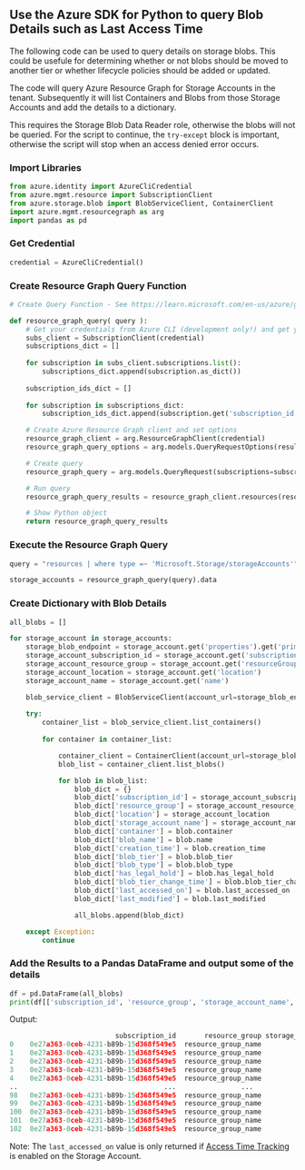 ## Use the Azure SDK for Python to query Blob Details such as Last Access Time

The following code can be used to query details on storage blobs. This could be usefule for determining whether or not blobs should be moved to another tier or whether lifecycle policies should be added or updated.

The code will query Azure Resource Graph for Storage Accounts in the tenant. Subsequently it will list Containers and Blobs from those Storage Accounts and add the details to a dictionary.

This requires the Storage Blob Data Reader role, otherwise the blobs will not be queried. For the script to continue, the `try-except` block is important, otherwise the script will stop when an access denied error occurs.


### Import Libraries

```python
from azure.identity import AzureCliCredential
from azure.mgmt.resource import SubscriptionClient
from azure.storage.blob import BlobServiceClient, ContainerClient
import azure.mgmt.resourcegraph as arg
import pandas as pd
```

### Get Credential

```python
credential = AzureCliCredential()
```

### Create Resource Graph Query Function

```python
# Create Query Function - See https://learn.microsoft.com/en-us/azure/governance/resource-graph/first-query-python

def resource_graph_query( query ):
    # Get your credentials from Azure CLI (development only!) and get your subscription list
    subs_client = SubscriptionClient(credential)
    subscriptions_dict = []
    
    for subscription in subs_client.subscriptions.list():
        subscriptions_dict.append(subscription.as_dict())
    
    subscription_ids_dict = []
    
    for subscription in subscriptions_dict:
        subscription_ids_dict.append(subscription.get('subscription_id'))

    # Create Azure Resource Graph client and set options
    resource_graph_client = arg.ResourceGraphClient(credential)
    resource_graph_query_options = arg.models.QueryRequestOptions(result_format="objectArray")

    # Create query
    resource_graph_query = arg.models.QueryRequest(subscriptions=subscription_ids_dict, query=query, options=resource_graph_query_options)

    # Run query
    resource_graph_query_results = resource_graph_client.resources(resource_graph_query)

    # Show Python object
    return resource_graph_query_results
```

### Execute the Resource Graph Query

```python
query = "resources | where type =~ 'Microsoft.Storage/storageAccounts'"

storage_accounts = resource_graph_query(query).data
```

### Create Dictionary with Blob Details

```python
all_blobs = []

for storage_account in storage_accounts:
    storage_blob_endpoint = storage_account.get('properties').get('primaryEndpoints').get('blob')
    storage_account_subscription_id = storage_account.get('subscriptionId')
    storage_account_resource_group = storage_account.get('resourceGroup')
    storage_account_location = storage_account.get('location')
    storage_account_name = storage_account.get('name')

    blob_service_client = BlobServiceClient(account_url=storage_blob_endpoint, credential=credential)
    
    try:
        container_list = blob_service_client.list_containers()
        
        for container in container_list:

            container_client = ContainerClient(account_url=storage_blob_endpoint, container_name=container.name, credential=credential)
            blob_list = container_client.list_blobs()

            for blob in blob_list:
                blob_dict = {}
                blob_dict['subscription_id'] = storage_account_subscription_id
                blob_dict['resource_group'] = storage_account_resource_group
                blob_dict['location'] = storage_account_location
                blob_dict['storage_account_name'] = storage_account_name
                blob_dict['container'] = blob.container
                blob_dict['blob_name'] = blob.name
                blob_dict['creation_time'] = blob.creation_time
                blob_dict['blob_tier'] = blob.blob_tier
                blob_dict['blob_type'] = blob.blob_type
                blob_dict['has_legal_hold'] = blob.has_legal_hold
                blob_dict['blob_tier_change_time'] = blob.blob_tier_change_time
                blob_dict['last_accessed_on'] = blob.last_accessed_on
                blob_dict['last_modified'] = blob.last_modified

                all_blobs.append(blob_dict)

    except Exception:
        continue
```

### Add the Results to a Pandas DataFrame and output some of the details

```python
df = pd.DataFrame(all_blobs)
print(df[['subscription_id', 'resource_group', 'storage_account_name', 'container', 'blob_name', 'blob_tier', 'last_modified', 'last_accessed_on']])
```

Output:

```python
                          subscription_id       resource_group storage_account_name      container   blob_name blob_tier             last_modified          last_accessed_on
0    0e27a363-0ceb-4231-b89b-15d368f549e5  resource_group_name           stgacct001   container201   test1.txt      Cool 2022-09-22 19:05:20+00:00                       NaT      
1    0e27a363-0ceb-4231-b89b-15d368f549e5  resource_group_name           stgacct001   container201  test10.txt      Cool 2022-09-22 19:05:20+00:00                       NaT      
2    0e27a363-0ceb-4231-b89b-15d368f549e5  resource_group_name           stgacct001   container201  test12.txt      Cool 2022-09-22 19:05:21+00:00                       NaT      
3    0e27a363-0ceb-4231-b89b-15d368f549e5  resource_group_name           stgacct001   container201  test13.txt      Cool 2022-09-22 19:05:20+00:00                       NaT      
4    0e27a363-0ceb-4231-b89b-15d368f549e5  resource_group_name           stgacct001   container201  test14.txt      Cool 2022-09-22 19:05:21+00:00                       NaT      
..                                    ...                ...                  ...            ...         ...       ...                       ...                       ...      
98   0e27a363-0ceb-4231-b89b-15d368f549e5  resource_group_name           stgacct002    container06  test97.txt       Hot 2022-09-22 19:09:33+00:00                       NaT      
99   0e27a363-0ceb-4231-b89b-15d368f549e5  resource_group_name           stgacct002    container06  test98.txt       Hot 2022-09-22 19:09:33+00:00                       NaT      
100  0e27a363-0ceb-4231-b89b-15d368f549e5  resource_group_name           stgacct002    container06  test99.txt       Hot 2022-09-22 19:09:33+00:00                       NaT      
101  0e27a363-0ceb-4231-b89b-15d368f549e5  resource_group_name           stgacct003  container0102  text15.txt       Hot 2022-09-22 20:12:16+00:00 2022-09-22 20:12:16+00:00      
102  0e27a363-0ceb-4231-b89b-15d368f549e5  resource_group_name           stgacct003  container0102   text6.txt       Hot 2022-09-22 14:17:50+00:00 2022-09-22 20:13:32+00:00      
```

Note: The `last_accessed_on` value is only returned if [Access Time Tracking](https://learn.microsoft.com/en-us/azure/storage/blobs/lifecycle-management-policy-configure?tabs=azure-portal#optionally-enable-access-time-tracking) is enabled on the Storage Account.
